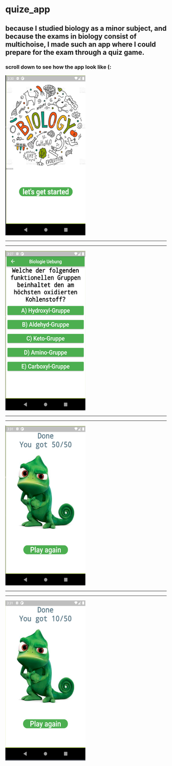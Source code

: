 # quize_app


## because I studied biology as a minor subject, and because the exams in biology consist of multichoise, I made such an app where I could prepare for the exam through a quiz game.

### scroll down to see how the app look like (:

<img src="https://github.com/JosephAlzieb/quiz_app/blob/master/screenshots/1.png" width="250" height="500">

___
___

<img src="https://github.com/JosephAlzieb/quiz_app/blob/master/screenshots/2.png" width="250" height="500">

___
___

<img src="https://github.com/JosephAlzieb/quiz_app/blob/master/screenshots/3.png" width="250" height="500">

___
___

<img src="https://github.com/JosephAlzieb/quiz_app/blob/master/screenshots/4.png" width="250" height="500">

